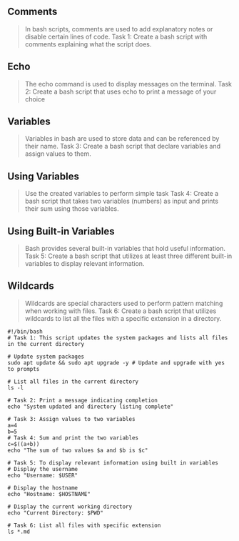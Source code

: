 ## Comments

 > In bash scripts, comments are used to add explanatory notes or disable certain lines of code.
 > Task 1: Create a bash script with comments explaining what the script does.

## Echo

 > The echo command is used to display messages on the terminal.
 > Task 2: Create a bash script that uses echo to print a message of your choice

## Variables

 > Variables in bash are used to store data and can be referenced by their name.
 > Task 3: Create a bash script that declare variables and assign values to them.

## Using Variables

 > Use the created variables to perform simple task
 > Task 4: Create a bash script that takes two variables (numbers) as input and prints their sum using those variables.

## Using Built-in Variables

 > Bash provides several built-in variables that hold useful information.
 > Task 5: Create a bash script that utilizes at least three different built-in variables to display relevant information.

## Wildcards

 > Wildcards are special characters used to perform pattern matching when working with files.
 > Task 6: Create a bash script that utilizes wildcards to list all the files with a specific extension in  a directory.

   >> 
   ```
   #!/bin/bash
   # Task 1: This script updates the system packages and lists all files in the current directory

   # Update system packages
   sudo apt update && sudo apt upgrade -y # Update and upgrade with yes to prompts

   # List all files in the current directory
   ls -l

   # Task 2: Print a message indicating completion
   echo "System updated and directory listing complete"

   # Task 3: Assign values to two variables
   a=4
   b=5
   # Task 4: Sum and print the two variables
   c=$((a+b))
   echo "The sum of two values $a and $b is $c"

   # Task 5: To display relevant information using built in variables
   # Display the username
   echo "Username: $USER"

   # Display the hostname
   echo "Hostname: $HOSTNAME"

   # Display the current working directory
   echo "Current Directory: $PWD"

   # Task 6: List all files with specific extension
   ls *.md
   ```

   